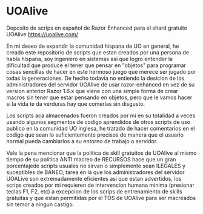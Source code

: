 # UOAlive
Deposito de scrips en español de Razor Enhanced para el shard gratuito UOAlive https://uoalive.com/

En mi deseo de expandir la comunidad hispana de UO en general, he creado este repositorio de scripts
que estan creados por una persona de habla hispana, soy ingeniero en sistemas asi que logro entender
la dificultad que produce el tener que pensar en "objetos" para programar cosas sencillas de hacer
en este hermoso juego que merece ser jugado por todas la generaciones. 
De hecho todavia no entiendo la desicion de los administradores del servidor UOAlive de usar 
razor-enhanced en vez de su version anterior Razor 1.6.x que viene con una simple forma de crear 
macros sin tener que estar pensando en objetos, pero que le vamos hacer si la vida te da verduras
hay que comerlas sin disgusto.

Los scripts aca almacenados fueron creados por mi en su totalidad a veces usando algunos segmentos de codigo
aprendidos de otros scripts de uso publico en la comunidad UO inglesa, he tratado de hacer comentarios en 
el codigo que sean lo suficientemente precisos de manera que el usuario normal pueda cambiarlos
a su entorno de trabajo o servidor.

Vale la pena mencionar que la politica de skill gratuitos de UOAlive al mismo tiempo de su politica
ANTI macreo de RECURSOS hace que un gran porcentajede scripts usuales no sirvan o simplemente sean ILEGALES
y suceptibles de BANEO, tarea en la que los administradores del servidor UOALive son extremadamente eficientes
asi que estan advertidos, los scrips creados por mi requieren de intervencion humana minima (presionar teclas F1, F2, etc)
a excepcion de los scrips de entrenamiento de skills gratuitas y que estan permitidas por el TOS de UOAlive
para ser macreados sin temor a ningun castigo.



